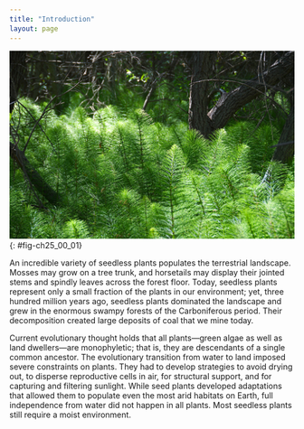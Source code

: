 ```yaml
---
title: "Introduction"
layout: page
---
```



<?cnx.eoc class="summary" title="Sections Summary"?>

<?cnx.eoc class="art-exercise" title="Art Connections"?>

<?cnx.eoc class="multiple-choice" title="Multiple Choice"?>

<?cnx.eoc class="free-response" title="Free Response"?>

 ![ Photo shows a seedless plant growing under a large tree. The seedless plant has a long, slender stalk with thin, filamentous branches radiating out from it. The branches have no leaves.](../resources/Figure_25_00_01.jpg "Seedless plants, like these horsetails (Equisetum sp.), thrive in damp, shaded environments under a tree canopy where dryness is rare. (credit: modification of work by Jerry Kirkhart)"){: #fig-ch25_00_01}

An incredible variety of seedless plants populates the terrestrial landscape. Mosses may grow on a tree trunk, and horsetails may display their jointed stems and spindly leaves across the forest floor. Today, seedless plants represent only a small fraction of the plants in our environment; yet, three hundred million years ago, seedless plants dominated the landscape and grew in the enormous swampy forests of the Carboniferous period. Their decomposition created large deposits of coal that we mine today.

Current evolutionary thought holds that all plants—green algae as well as land dwellers—are monophyletic; that is, they are descendants of a single common ancestor. The evolutionary transition from water to land imposed severe constraints on plants. They had to develop strategies to avoid drying out, to disperse reproductive cells in air, for structural support, and for capturing and filtering sunlight. While seed plants developed adaptations that allowed them to populate even the most arid habitats on Earth, full independence from water did not happen in all plants. Most seedless plants still require a moist environment.

